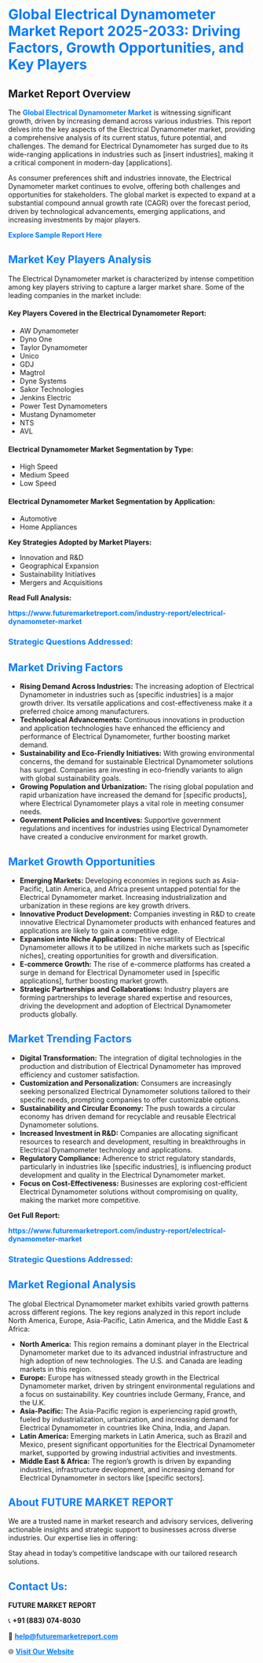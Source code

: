 <h1 style="color: #007BFF;">Global Electrical Dynamometer Market Report 2025-2033: Driving Factors, Growth Opportunities, and Key Players</h1>

<section id="overview">
<h2>Market Report Overview</h2>
<p>The <a href="https://www.futuremarketreport.com/industry-report/electrical-dynamometer-market" style="color: #007BFF; text-decoration: none;"><strong>Global Electrical Dynamometer Market</strong></a> is witnessing significant growth, driven by increasing demand across various industries. This report delves into the key aspects of the Electrical Dynamometer market, providing a comprehensive analysis of its current status, future potential, and challenges. The demand for Electrical Dynamometer has surged due to its wide-ranging applications in industries such as [insert industries], making it a critical component in modern-day [applications].</p>
<p>As consumer preferences shift and industries innovate, the Electrical Dynamometer market continues to evolve, offering both challenges and opportunities for stakeholders. The global market is expected to expand at a substantial compound annual growth rate (CAGR) over the forecast period, driven by technological advancements, emerging applications, and increasing investments by major players.</p>
</section>

<section id="overview">
<p><a href="https://www.futuremarketreport.com/request-sample/reportId=92221" style="color: #007BFF; text-decoration: none;"><strong>Explore Sample Report Here</strong></a></p>
</section>

<section id="key-players">
<h2 style="color: #007BFF;">Market Key Players Analysis</h2>
<p>The Electrical Dynamometer market is characterized by intense competition among key players striving to capture a larger market share. Some of the leading companies in the market include:</p>
<h4>Key Players Covered in the Electrical Dynamometer Report:</h4>
<ul><li>AW Dynamometer</li><li>Dyno One</li><li>Taylor Dynamometer</li><li>Unico</li><li>GDJ</li><li>Magtrol</li><li>Dyne Systems</li><li>Sakor Technologies</li><li>Jenkins Electric</li><li>Power Test Dynamometers</li><li>Mustang Dynamometer</li><li>NTS</li><li>AVL</li></ul>
<h4>Electrical Dynamometer Market Segmentation by Type:</h4>
<ul><li>High Speed</li><li>Medium Speed</li><li>Low Speed</li></ul>

<h4>Electrical Dynamometer Market Segmentation by Application:</h4>
<ul><li>Automotive</li><li>Home Appliances</li></ul>
<p><strong>Key Strategies Adopted by Market Players:</strong></p>
<ul>
<li>Innovation and R&D</li>
<li>Geographical Expansion</li>
<li>Sustainability Initiatives</li>
<li>Mergers and Acquisitions</li>
</ul>
</section>

<section>
<p><strong>Read Full Analysis: </strong></p><a href="https://www.futuremarketreport.com/industry-report/electrical-dynamometer-market" style="color: #007BFF; text-decoration: none;"><strong>https://www.futuremarketreport.com/industry-report/electrical-dynamometer-market</strong></a>
<h3 style="color: #007BFF;">Strategic Questions Addressed:</h3>
</section>

<section id="driving-factors">
<h2 style="color: #007BFF;">Market Driving Factors</h2>
<ul>
<li><strong>Rising Demand Across Industries:</strong> The increasing adoption of Electrical Dynamometer in industries such as [specific industries] is a major growth driver. Its versatile applications and cost-effectiveness make it a preferred choice among manufacturers.</li>
<li><strong>Technological Advancements:</strong> Continuous innovations in production and application technologies have enhanced the efficiency and performance of Electrical Dynamometer, further boosting market demand.</li>
<li><strong>Sustainability and Eco-Friendly Initiatives:</strong> With growing environmental concerns, the demand for sustainable Electrical Dynamometer solutions has surged. Companies are investing in eco-friendly variants to align with global sustainability goals.</li>
<li><strong>Growing Population and Urbanization:</strong> The rising global population and rapid urbanization have increased the demand for [specific products], where Electrical Dynamometer plays a vital role in meeting consumer needs.</li>
<li><strong>Government Policies and Incentives:</strong> Supportive government regulations and incentives for industries using Electrical Dynamometer have created a conducive environment for market growth.</li>
</ul>
</section>

<section id="growth-opportunities">
<h2 style="color: #007BFF;">Market Growth Opportunities</h2>
<ul>
<li><strong>Emerging Markets:</strong> Developing economies in regions such as Asia-Pacific, Latin America, and Africa present untapped potential for the Electrical Dynamometer market. Increasing industrialization and urbanization in these regions are key growth drivers.</li>
<li><strong>Innovative Product Development:</strong> Companies investing in R&D to create innovative Electrical Dynamometer products with enhanced features and applications are likely to gain a competitive edge.</li>
<li><strong>Expansion into Niche Applications:</strong> The versatility of Electrical Dynamometer allows it to be utilized in niche markets such as [specific niches], creating opportunities for growth and diversification.</li>
<li><strong>E-commerce Growth:</strong> The rise of e-commerce platforms has created a surge in demand for Electrical Dynamometer used in [specific applications], further boosting market growth.</li>
<li><strong>Strategic Partnerships and Collaborations:</strong> Industry players are forming partnerships to leverage shared expertise and resources, driving the development and adoption of Electrical Dynamometer products globally.</li>
</ul>
</section>

<section id="trending-factors">
<h2 style="color: #007BFF;">Market Trending Factors</h2>
<ul>
<li><strong>Digital Transformation:</strong> The integration of digital technologies in the production and distribution of Electrical Dynamometer has improved efficiency and customer satisfaction.</li>
<li><strong>Customization and Personalization:</strong> Consumers are increasingly seeking personalized Electrical Dynamometer solutions tailored to their specific needs, prompting companies to offer customizable options.</li>
<li><strong>Sustainability and Circular Economy:</strong> The push towards a circular economy has driven demand for recyclable and reusable Electrical Dynamometer solutions.</li>
<li><strong>Increased Investment in R&D:</strong> Companies are allocating significant resources to research and development, resulting in breakthroughs in Electrical Dynamometer technology and applications.</li>
<li><strong>Regulatory Compliance:</strong> Adherence to strict regulatory standards, particularly in industries like [specific industries], is influencing product development and quality in the Electrical Dynamometer market.</li>
<li><strong>Focus on Cost-Effectiveness:</strong> Businesses are exploring cost-efficient Electrical Dynamometer solutions without compromising on quality, making the market more competitive.</li>
</ul>
</section>

<section>
<p><strong>Get Full Report: </strong></p><a href="https://www.futuremarketreport.com/industry-report/electrical-dynamometer-market" style="color: #007BFF; text-decoration: none;"><strong>https://www.futuremarketreport.com/industry-report/electrical-dynamometer-market</strong></a>
<h3 style="color: #007BFF;">Strategic Questions Addressed:</h3>
</section>


<section id="regional-analysis">
<h2 style="color: #007BFF;">Market Regional Analysis</h2>
<p>The global Electrical Dynamometer market exhibits varied growth patterns across different regions. The key regions analyzed in this report include North America, Europe, Asia-Pacific, Latin America, and the Middle East & Africa:</p>
<ul>
<li><strong>North America:</strong> This region remains a dominant player in the Electrical Dynamometer market due to its advanced industrial infrastructure and high adoption of new technologies. The U.S. and Canada are leading markets in this region.</li>
<li><strong>Europe:</strong> Europe has witnessed steady growth in the Electrical Dynamometer market, driven by stringent environmental regulations and a focus on sustainability. Key countries include Germany, France, and the U.K.</li>
<li><strong>Asia-Pacific:</strong> The Asia-Pacific region is experiencing rapid growth, fueled by industrialization, urbanization, and increasing demand for Electrical Dynamometer in countries like China, India, and Japan.</li>
<li><strong>Latin America:</strong> Emerging markets in Latin America, such as Brazil and Mexico, present significant opportunities for the Electrical Dynamometer market, supported by growing industrial activities and investments.</li>
<li><strong>Middle East & Africa:</strong> The region’s growth is driven by expanding industries, infrastructure development, and increasing demand for Electrical Dynamometer in sectors like [specific sectors].</li>
</ul>
</section>

<footer>
<h2 style="color: #007BFF;">About FUTURE MARKET REPORT</h2>
<p>We are a trusted name in market research and advisory services, delivering actionable insights and strategic support to businesses across diverse industries. Our expertise lies in offering:</p>

<p>Stay ahead in today’s competitive landscape with our tailored research solutions.</p>

<h2 style="color: #007BFF;">Contact Us:</h2>
<p><strong>FUTURE MARKET REPORT</strong></p>
<p>📞 <strong>+91 (883) 074-8030</strong></p>
<p>📧 <strong><a href="mailto:help@futuremarketreport.com" style="color: #007BFF;">help@futuremarketreport.com</a></strong></p>
<p>🌐 <strong><a href="https://www.futuremarketreport.com/" style="color: #007BFF;">Visit Our Website</a></strong></p>
</footer>